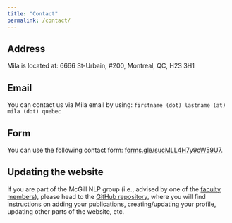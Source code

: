 ```yaml
---
title: "Contact"
permalink: /contact/
---
```


## Address

Mila is located at: 6666 St-Urbain, #200, Montreal, QC, H2S 3H1

## Email

You can contact us via Mila email by using: `firstname (dot) lastname (at) mila (dot) quebec`

## Form

You can use the following contact form: [forms.gle/sucMLL4H7y9cW59U7](https://forms.gle/sucMLL4H7y9cW59U7). 

## Updating the website

If you are part of the McGill NLP group (i.e., advised by one of the [faculty members](https://mcgill-nlp.github.io/people/)), please head to the [GitHub repository](https://github.com/McGill-NLP/mcgill-nlp.github.io), where you will find instructions on adding your publications, creating/updating your profile, updating other parts of the website, etc.